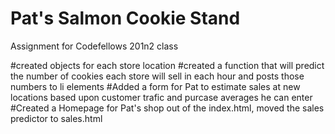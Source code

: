 # Pat's Salmon Cookie Stand

Assignment for Codefellows 201n2 class

#created objects for each store location
#created a function that will predict the number of cookies each store will sell in each hour and posts those numbers to li elements
#Added a form for Pat to estimate sales at new locations based upon customer trafic and purcase averages he can enter
#Created a Homepage for Pat's shop out of the index.html, moved the sales predictor to sales.html
